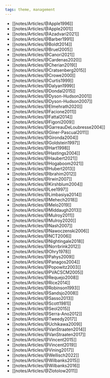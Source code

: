 ```yaml
---
tags: theme, management
---
```


- [[notes/Articles/@Apple1996]]
- [[notes/Articles/@Apple2001]]
- [[notes/Articles/@Azadvari2021]]
- [[notes/Articles/@Barber1991]]
- [[notes/Articles/@Boldt2014]]
- [[notes/Articles/@Bruel2005]]
- [[notes/Articles/@Canori2021]]
- [[notes/Articles/@Cardenas2020]]
- [[notes/Articles/@Cherian2019]]
- [[notes/Articles/@Cratsenberg2015]]
- [[notes/Articles/@Crowe2000]]
- [[notes/Articles/@Curtis1999]]
- [[notes/Articles/@Dalyan1999]]
- [[notes/Articles/@Dondal2015]]
- [[notes/Articles/@Dyson-Hudson2001]]
- [[notes/Articles/@Dyson-Hudson2007]]
- [[notes/Articles/@Elmehrath2020]]
- [[notes/Articles/@Facione2011]]
- [[notes/Articles/@Fattal2014]]
- [[notes/Articles/@Figoni2009]]
- [[notes/Articles/@GarreauDeLoubresse2004]]
- [[notes/Articles/@Giner-Pascual2011]]
- [[notes/Articles/@Gironda2004]]
- [[notes/Articles/@Goldstein1997]]
- [[notes/Articles/@Hart1998]]
- [[notes/Articles/@Hastings2004]]
- [[notes/Articles/@Haubert2021]]
- [[notes/Articles/@Hogaboom2021]]
- [[notes/Articles/@Hubert2013]]
- [[notes/Articles/@Ibrahim2012]]
- [[notes/Articles/@Irwin2007]]
- [[notes/Articles/@Kirshblum2004]]
- [[notes/Articles/@Lee1997]]
- [[notes/Articles/@Limbasiya2014]]
- [[notes/Articles/@Mehech2018]]
- [[notes/Articles/@Melo2019]]
- [[notes/Articles/@Middaugh2013]]
- [[notes/Articles/@Mulroy2011]]
- [[notes/Articles/@Mulroy2020]]
- [[notes/Articles/@Nash2007]]
- [[notes/Articles/@Nawoczenski2006]]
- [[notes/Articles/@NCT2006]]
- [[notes/Articles/@Nightingale2018]]
- [[notes/Articles/@Norrbrink2012]]
- [[notes/Articles/@Ohry1978]]
- [[notes/Articles/@Pahys2009]]
- [[notes/Articles/@Panagos2004]]
- [[notes/Articles/@Popowitz2003]]
- [[notes/Articles/@PVACSCM2005]]
- [[notes/Articles/@Requejo2008]]
- [[notes/Articles/@Rice2014]]
- [[notes/Articles/@Robinson1993]]
- [[notes/Articles/@Sandsjo2008]]
- [[notes/Articles/@Sasso2013]]
- [[notes/Articles/@Scott1981]]
- [[notes/Articles/@Seol2015]]
- [[notes/Articles/@Serra-Ano2012]]
- [[notes/Articles/@Tweedy2017]]
- [[notes/Articles/@Uchikawa2009]]
- [[notes/Articles/@VanStraaten2014]]
- [[notes/Articles/@VanStraaten2017]]
- [[notes/Articles/@Vincent2015]]
- [[notes/Articles/@Vincent2019]]
- [[notes/Articles/@Vining2017]]
- [[notes/Articles/@Wellisch2022]]
- [[notes/Articles/@Wilbanks2015]]
- [[notes/Articles/@Wilbanks2016]]
- [[notes/Articles/@Zlotolow2011]]